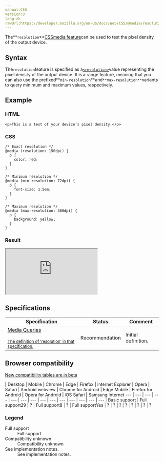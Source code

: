 ```yaml
---
manual:CSS
version:0
lang:zh
rawUrl:https://developer.mozilla.org/en-US/docs/Web/CSS/@media/resolution
---
```






The**`resolution`**[CSS](%28421 "")[media feature](%34551 "")can be used to test the pixel density of the output device.


## Syntax<a name="Syntax"></a>


The`resolution`feature is specified as a[`<resolution>`](%28334 "The <resolution> CSS data type, used for describing resolutions in media queries, denotes the pixel density of an output device, i.e., its resolution.")value representing the pixel density of the output device. It is a range feature, meaning that you can also use the prefixed**`min-resolution`**and`**max-resolution**`variants to query minimum and maximum values, respectively.


## Example<a name="Example"></a>

### HTML<a name="HTML"></a>

```
<p>This is a test of your device's pixel density.</p>
```

### CSS<a name="CSS"></a>

```
/* Exact resolution */
@media (resolution: 150dpi) {
  p {
    color: red;
  }
}

/* Minimum resolution */
@media (min-resolution: 72dpi) {
  p {
    font-size: 1.5em;
  }
}

/* Maximum resolution */
@media (max-resolution: 300dpi) {
  p {
    background: yellow;
  }
}
```

### Result<a name="Result"></a>


<iframe src='https://mdn.mozillademos.org/en-US/docs/Web/CSS/@media/resolution$samples/Example?revision=1383714' width='null' height='null'></iframe>



## Specifications<a name="Specifications"></a>

Specification | Status | Comment 
 ---  |  ---  |  ---  | 
[Media Queries<br></br><small>The definition of &#39;resolution&#39; in that specification.</small>](%29776 "") | Recommendation | Initial definition. 


## Browser compatibility<a name="Browser_compatibility"></a>
[New compatibility tables are in beta<i></i>](%3360 "")

 | <abbr>Desktop<i></i></abbr> | <abbr>Mobile<i></i></abbr> 
 | <abbr>Chrome<i></i></abbr> | <abbr>Edge<i></i></abbr> | <abbr>Firefox<i></i></abbr> | <abbr>Internet Explorer<i></i></abbr> | <abbr>Opera<i></i></abbr> | <abbr>Safari<i></i></abbr> | <abbr>Android webview<i></i></abbr> | <abbr>Chrome for Android<i></i></abbr> | <abbr>Edge Mobile<i></i></abbr> | <abbr>Firefox for Android<i></i></abbr> | <abbr>Opera for Android<i></i></abbr> | <abbr>iOS Safari<i></i></abbr> | <abbr>Samsung Internet<i></i></abbr> 
 ---  |  ---  |  ---  |  ---  |  ---  |  ---  |  ---  |  ---  |  ---  |  ---  |  ---  |  ---  |  ---  |  ---  | 
Basic support | <abbr>Full support</abbr>29 | <abbr>?</abbr> | <abbr>Full support</abbr>8 | <abbr>?</abbr> | <abbr>Full support</abbr>Yes | <abbr>?</abbr> | <abbr>?</abbr> | <abbr>?</abbr> | <abbr>?</abbr> | <abbr>?</abbr> | <abbr>?</abbr> | <abbr>?</abbr> | <abbr>?</abbr> 


### Legend<a name="Legend"></a>
<dl><dt id=''><abbr>Full support</abbr></dt><dd>Full support</dd><dt id=''><abbr>Compatibility unknown</abbr></dt><dd>Compatibility unknown</dd><dt id=''><abbr>See implementation notes.<i></i></abbr></dt><dd>See implementation notes.</dd></dl>




